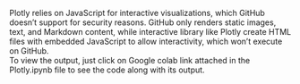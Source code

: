 Plotly relies on JavaScript for interactive visualizations, which GitHub doesn’t support for security reasons. GitHub only renders static images, text, and Markdown content, while interactive library like Plotly create HTML files with embedded JavaScript to allow interactivity, which won’t execute on GitHub.<br>
To view the output, just click on Google colab link attached in the Plotly.ipynb file to see the code along with its output. 
